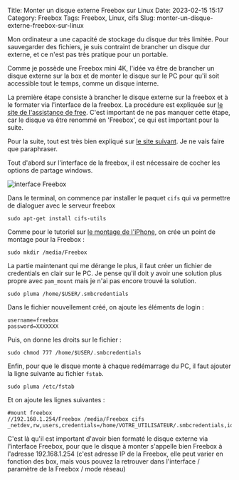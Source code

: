 Title: Monter un disque externe Freebox sur Linux
Date: 2023-02-15 15:17
Category: Freebox
Tags: Freebox, Linux, cifs
Slug: monter-un-disque-externe-freebox-sur-linux

Mon ordinateur a une capacité de stockage du disque dur très limitée. Pour sauvegarder des fichiers, je suis contraint de brancher un disque dur externe, et ce n'est pas très pratique pour un portable.

Comme je possède une Freebox mini 4K, l'idée va être de brancher un disque externe sur la box et de monter le disque sur le PC pour qu'il soit accessible tout le temps, comme un disque interne.

La première étape consiste à brancher le disque externe sur la freebox et à le formater via l'interface de la freebox. La procédure est expliquée sur [le site de l'assistance de free](https://assistance.free.fr/articles/freebox-os-formater-mon-disque-dur-ou-mon-peripherique-usb-807). C'est important de ne pas manquer cette étape, car le disque va être renommé en 'Freebox', ce qui est important pour la suite.

Pour la suite, tout est très bien expliqué sur [le site suivant](https://alexbacher.fr/unixlinux/acces-disque-freebox-ubuntu/). Je ne vais faire que paraphraser.

Tout d'abord sur l'interface de la freebox, il est nécessaire de cocher les options de partage windows.

![interface Freebox]({static}/images/interface_freebox.png "Interface Freebox")

Dans le terminal, on commence par installer le paquet `cifs` qui va permettre de dialoguer avec le serveur freebox
    
    sudo apt-get install cifs-utils

Comme pour le tutoriel sur [le montage de l'iPhone]({filename}/transferer-des-donnees-de-liphone-sur-ubuntu.markdown), on crée un point de montage pour la Freebox :

    sudo mkdir /media/Freebox

La partie maintenant qui me dérange le plus, il faut créer un fichier de credentials en clair sur le PC. Je pense qu'il doit y avoir une solution plus propre avec `pam_mount` mais je n'ai pas encore trouvé la solution.

    sudo pluma /home/$USER/.smbcredentials

Dans le fichier nouvellement créé, on ajoute les éléments de login :

    username=freebox
    password=XXXXXXX

Puis, on donne les droits sur le fichier :

    sudo chmod 777 /home/$USER/.smbcredentials

Enfin, pour que le disque monte à chaque redémarrage du PC, il faut ajouter la ligne suivante au fichier `fstab`.

    sudo pluma /etc/fstab

Et on ajoute les lignes suivantes :

    #mount freebox
    //192.168.1.254/Freebox /media/Freebox cifs _netdev,rw,users,credentials=/home/VOTRE_UTILISATEUR/.smbcredentials,iocharset=utf8,uid=1000,sec=ntlmv2,file_mode=0777,dir_mode=0777,vers=2.

C'est là qu'il est important d'avoir bien formaté le disque externe via l'interface Freebox, pour que le disque à monter s'appelle bien Freebox à l'adresse 192.168.1.254 (c'est adresse IP de la Freebox, elle peut varier en fonction des box, mais vous pouvez la retrouver dans l'interface / paramètre de la Freebox / mode réseau)